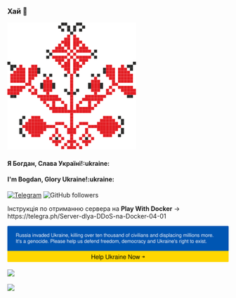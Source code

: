 <html>
  <body>
    <h3>Хай 👋</h3>
    <img src="https://raw.githubusercontent.com/BogdanDevUA/Ukraine/main/5.svg">
    <h4>Я Богдан, Слава Україні!:ukraine:</h4>
    <h4>I'm Bogdan, Glory Ukraine!:ukraine:</h4>
    <a href="https://t.me/dirim"><img alt="Telegram" src="https://img.shields.io/badge/Telegram-blue.svg?style=flat-square&logo=telegram"></a>
    <img alt="GitHub followers" src="https://img.shields.io/github/followers/BogdanDevUA">
    <p>Інструкція по отриманню сервера на <b>Play With Docker</b> -> https://telegra.ph/Server-dlya-DDoS-na-Docker-04-01<p>
    <img src="https://raw.githubusercontent.com/vshymanskyy/StandWithUkraine/main/banner2-direct.svg">
    <p></p>
    <img src="https://github-readme-stats.vercel.app/api?username=BogdanDevUA&&show_icons=true&title_color=ffffff&icon_color=fff&text_color=0ef&bg_color=000" width="60%">
    <p></p>
    <img src="https://github.com/voku/portable-ascii/actions/workflows/ci.yml/badge.svg?branch=master">
  </body>
</html>

